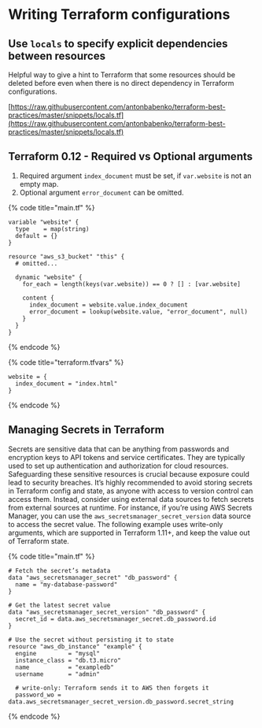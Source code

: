 # Writing Terraform configurations

## Use `locals` to specify explicit dependencies between resources

Helpful way to give a hint to Terraform that some resources should be deleted before even when there is no direct dependency in Terraform configurations.

[https://raw.githubusercontent.com/antonbabenko/terraform-best-practices/master/snippets/locals.tf](https://raw.githubusercontent.com/antonbabenko/terraform-best-practices/master/snippets/locals.tf)

## Terraform 0.12 - Required vs Optional arguments

1. Required argument `index_document` must be set, if `var.website` is not an empty map.
2. Optional argument `error_document` can be omitted.

{% code title="main.tf" %}
```hcl
variable "website" {
  type    = map(string)
  default = {}
}

resource "aws_s3_bucket" "this" {
  # omitted...

  dynamic "website" {
    for_each = length(keys(var.website)) == 0 ? [] : [var.website]

    content {
      index_document = website.value.index_document
      error_document = lookup(website.value, "error_document", null)
    }
  }
}
```
{% endcode %}

{% code title="terraform.tfvars" %}
```hcl
website = {
  index_document = "index.html"
}
```
{% endcode %}

## Managing Secrets in Terraform

Secrets are sensitive data that can be anything from passwords and encryption keys to API tokens and service certificates. They are typically used to set up authentication and authorization for cloud resources. Safeguarding these sensitive resources is crucial because exposure could lead to security breaches. It’s highly recommended to avoid storing secrets in Terraform config and state, as anyone with access to version control can access them. Instead, consider using external data sources to fetch secrets from external sources at runtime. For instance, if you’re using AWS Secrets Manager, you can use the `aws_secretsmanager_secret_version` data source to access the secret value. The following example uses write-only arguments, which are supported in Terraform 1.11+, and keep the value out of Terraform state.


{% code title="main.tf" %}
```hcl
# Fetch the secret’s metadata
data "aws_secretsmanager_secret" "db_password" {
  name = "my-database-password"
}

# Get the latest secret value
data "aws_secretsmanager_secret_version" "db_password" {
  secret_id = data.aws_secretsmanager_secret.db_password.id
}

# Use the secret without persisting it to state
resource "aws_db_instance" "example" {
  engine         = "mysql"
  instance_class = "db.t3.micro"
  name           = "exampledb"
  username       = "admin"

  # write-only: Terraform sends it to AWS then forgets it
  password_wo = data.aws_secretsmanager_secret_version.db_password.secret_string
```
{% endcode %}

